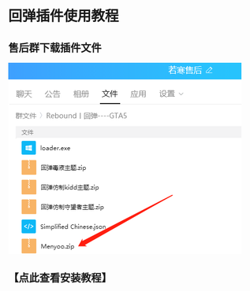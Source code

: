 # 回弹插件使用教程

## **售后群下载插件文件**

****![](<../../.gitbook/assets/image (11) (1).png>)****

## **【点此查看安装教程】**
